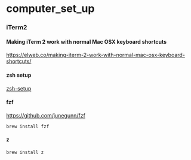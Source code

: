 # computer_set_up


### iTerm2 ### 

#### Making iTerm 2 work with normal Mac OSX keyboard shortcuts 
https://elweb.co/making-iterm-2-work-with-normal-mac-osx-keyboard-shortcuts/

#### zsh setup

[zsh-setup](zsh-setup.md)


#### fzf 
https://github.com/junegunn/fzf

`brew install fzf`

#### z

`brew install z`


